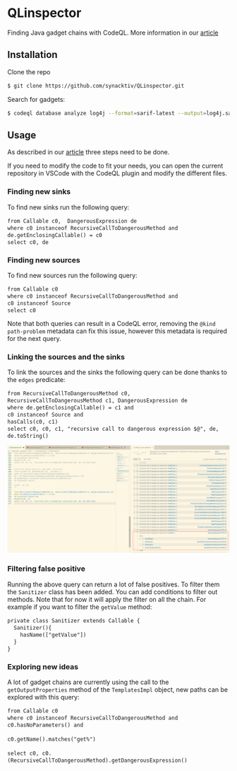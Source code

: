 # QLinspector

Finding Java gadget chains with CodeQL.
More information in our [article](https://www.synacktiv.com/publications/finding-gadgets-like-its-2022.html)

## Installation

Clone the repo
```sh
$ git clone https://github.com/synacktiv/QLinspector.git
```

Search for gadgets:
```sh
$ codeql database analyze log4j --format=sarif-latest --output=log4j.sarif ./QLinspector/
```

## Usage

As described in our [article](https://www.synacktiv.com/publications/finding-gadgets-like-its-2022.html) three steps need to be done.

If you need to modify the code to fit your needs, you can open the current repository in VSCode with the CodeQL plugin and modify the different files.

### Finding new sinks

To find new sinks run the following query:

```
from Callable c0,  DangerousExpression de
where c0 instanceof RecursiveCallToDangerousMethod and
de.getEnclosingCallable() = c0
select c0, de
```

### Finding new sources

To find new sources run the following query:

```
from Callable c0
where c0 instanceof RecursiveCallToDangerousMethod and
c0 instanceof Source
select c0
```

Note that both queries can result in a CodeQL error, removing the `@kind path-problem` metadata can fix this issue, however this metadata is required for the next query.

### Linking the sources and the sinks

To link the sources and the sinks the following query can be done thanks to the `edges` predicate:

```
from RecursiveCallToDangerousMethod c0,  RecursiveCallToDangerousMethod c1, DangerousExpression de
where de.getEnclosingCallable() = c1 and
c0 instanceof Source and
hasCalls(c0, c1)
select c0, c0, c1, "recursive call to dangerous expression $@", de, de.toString()
```

![hibernate 6.0 example](img/hibernate-6.0.png)

### Filtering false positive

Running the above query can return a lot of false positives. To filter them the `Sanitizer` class has been added. You can add conditions to filter out methods. Note that for now it will apply the filter on all the chain. For example if you want to filter the `getValue` method:

```
private class Sanitizer extends Callable {
  Sanitizer(){
    hasName(["getValue"]) 
  }
}
```

### Exploring new ideas

A lot of gadget chains are currently using the call to the `getOutputProperties` method of the `TemplatesImpl` object, new paths can be explored with this query:

```
from Callable c0
where c0 instanceof RecursiveCallToDangerousMethod and
c0.hasNoParameters() and 

c0.getName().matches("get%")

select c0, c0.(RecursiveCallToDangerousMethod).getDangerousExpression()
```

